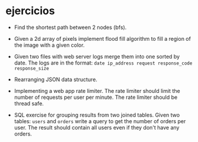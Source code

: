 # ejercicios

* Find the shortest path between 2 nodes (bfs).

* Given a 2d array of pixels implement flood fill algorithm to fill a region of the image with a given color.

* Given two files with web server logs merge them into one sorted by date. The logs are in the format: `date ip_address request response_code response_size`

* Rearranging JSON data structure.

* Implementing a web app rate limiter. The rate limiter should limit the number of requests per user per minute. The rate limiter should be thread safe.

* SQL exercise for grouping results from two joined tables. Given two tables: `users` and `orders` write a query to get the number of orders per user. The result should contain all users even if they don't have any orders.

